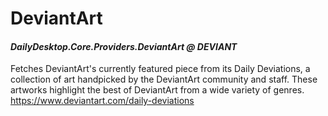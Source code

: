 # DeviantArt
#### *DailyDesktop.Core.Providers.DeviantArt @ DEVIANT*

Fetches DeviantArt's currently featured piece from its Daily Deviations, a collection of art handpicked by the DeviantArt community and staff. These artworks highlight the best of DeviantArt from a wide variety of genres.<br />
https://www.deviantart.com/daily-deviations
